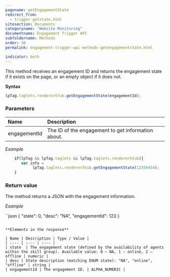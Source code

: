 ```yaml
---
pagename: getEngagementState
redirect_from:
  - trigger-getstate.html
sitesection: Documents
categoryname: "Website Monitoring"
documentname: Engagement Trigger API
subfoldername: Methods
order: 30
permalink: engagement-trigger-api-methods-getengagementstate.html

indicator: both
---
```


This method receives an engagement ID and returns the engagement state if it exists on the page, or an empty object if it does not.

**Syntax**

```javascript
lpTag.taglets.rendererStub.getEngagementState(engagementId);
```

### Parameters

| Name | Description |
| :--- | :--- |
| engagementId | The ID of the engagement to get information about. |

*Example*

```javascript
    if(lpTag && lpTag.taglets && lpTag.taglets.rendererStub){
       var info =
            lpTag.taglets.rendererStub.getEngagementState(12356454);
    }
```

### Return value

The method returns a JSON with the engagement information.

*Example*

``json
{
  "state": 0,
  "desc": "NA",
  "engagementId": 123
}
```

**Elements in the response**

| Name | Description | Type / Value |
| :--- | :--- | :--- |
| state  | The engagement state (defined by the availability of agents within the skill group). Available value: 0 — NA, 1 — online, 2 — offline | numeric |
| desc | State description (matching ENUM state): "NA", "online", "offline" | string |
| engagementId | The engagement ID. | ALPHA_NUMERIC |